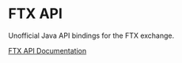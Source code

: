# FTX API

Unofficial Java API bindings for the FTX exchange.

[FTX API Documentation](https://docs.ftx.com/#overview)